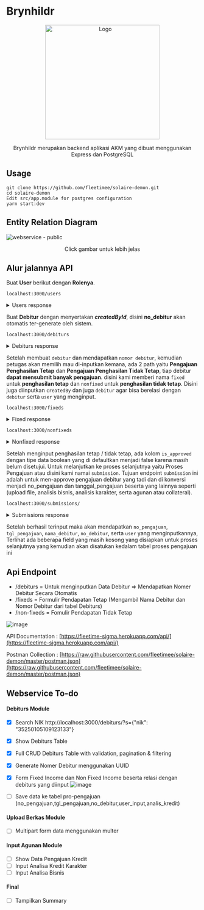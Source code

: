 # Brynhildr
<p align="center">
<a href="https://user-images.githubusercontent.com/45744788/178934617-15da5f5c-89cf-4fb1-8878-60e3dc99d4b3.png" target="blank"><img src="https://www.seekpng.com/png/full/8-82747_clipart-royalty-free-download-bonfire-clipart-watercolor-dark.png"  width="300" alt="Logo" /></a>
</p>

<p align="center">Brynhildr merupakan backend aplikasi AKM yang dibuat menggunakan Express dan PostgreSQL</p>


## Usage
```
git clone https://github.com/fleetimee/solaire-demon.git
cd solaire-demon
Edit src/app.module for postgres configuration
yarn start:dev
```
## Entity Relation Diagram
![webservice - public](https://user-images.githubusercontent.com/45744788/178937450-48649997-0f66-414f-99ef-fe662f787f56.png)

<p align="center" >Click gambar untuk lebih jelas</p>

## Alur jalannya API
Buat **User** berikut dengan **Rolenya**.

`localhost:3000/users`
<details>
  <summary>Users response</summary>

```
Request :
{
    "username": "fleetime",
    "password": "1234567890",
    "roles": [{
        "name": "Admin"
    }]
}
```
```
Response : 
{
  "id": 3,
  "username": "fleetime",
  "createdAt": "2022-07-14T08:50:45.512Z",
  "roles": [
    {
      "id": 6,
      "name": "Admin"
    }
  ],
  "createdBy": null,
  "updatedBy": null
}
```
</details>

Buat **Debitur** dengan menyertakan ***createdById***, disini **no_debitur** akan otomatis ter-generate oleh sistem.

`localhost:3000/debiturs`
<details>
<summary>Debiturs response</summary>

```
Request : 
{
    "nik": "500000",
    "nama_debitur": "Sonia Eka P",
    "alamat": "Jln Affandi No 20",
    "tempat_lahir": "Yogyakarta",
    "tanggal_lahir": "1994-11-09",
    "pekerjaan": "Customer Service",
    "agama": "Islam",
    "gender": "Perempuan",
    "no_telp": "084545245454",
    "no_seluler": "0828783232",
    "instansi": "Swasta",
    "email": "soniaekap2@gmail.com",
    "nama_ibu": "Dunno",
    "relationship": "Menikah",
    "nama_pasangan": "Novian Andika",
    "pekerjaan_pasangan": "Software Developer",
    "tgl_lahir_pasangan": "1997-09-04",
    "tempat_lahir_pasangan": "Jakarta",
    "nik_pasangan": 54545454,
    "total_income": "9999999999",
    "bidang_usaha": "Jasa Pengiriman",
    "jumlah_tanggungan": "0",
    "provinsi": "Daerah Istimewa Yogyakarta",
    "kabupaten": "Sleman",
    "kecamatan": "Depok",
    "kelurahan": "Condongcatur",
    "rt": "01",
    "rw": "05",
    "kode_pos": "14045",
    "createdBy": 3
}
```

```
Response : 
[
  {
    "id": 5,
    "no_debitur": "c7a613bb-cd08-4ec4-844b-d5b6117ce4ce",
    "nik": "500000",
    "nama_debitur": "Sonia Eka P",
    "alamat": "Jln Affandi No 20",
    "tempat_lahir": "Yogyakarta",
    "tanggal_lahir": "1994-11-09",
    "pekerjaan": "Customer Service",
    "instansi": "Swasta",
    "agama": "Islam",
    "gender": "Perempuan",
    "no_telp": "084545245454",
    "no_seluler": "0828783232",
    "email": "soniaekap2@gmail.com",
    "nama_ibu": "Dunno",
    "relationship": "Menikah",
    "nama_pasangan": "Novian Andika",
    "pekerjaan_pasangan": "Software Developer",
    "tgl_lahir_pasangan": "1997-09-04",
    "tempat_lahir_pasangan": "Jakarta",
    "nik_pasangan": 54545454,
    "total_income": "9999999999",
    "bidang_usaha": "Jasa Pengiriman",
    "jumlah_tanggungan": 0,
    "provinsi": "Daerah Istimewa Yogyakarta",
    "kabupaten": "Sleman",
    "kecamatan": "Depok",
    "kelurahan": "Condongcatur",
    "rt": 1,
    "rw": 5,
    "kode_pos": 14045,
    "nonfixed": [],
    "fixed": [],
    "createdBy": {
      "id": 3,
      "username": "fleetime",
      "password": "$2b$10$UPO7pzponNYGMELi/kXAI.miIY3qVcBeDpJR1k6VNOTHnWhrjlDNu",
      "createdAt": "2022-07-14T08:50:45.512Z"
    }
  }
]
```
</details>

Setelah membuat `debitur` dan mendapatkan `nomor debitur`, kemudian petugas akan memilih mau di-inputkan kemana, ada 2 path yaitu **Pengajuan Penghasilan Tetap** dan **Pengajuan Penghasilan Tidak Tetap**, tiap debitur **dapat mensubmit banyak pengajuan**. disini kami memberi nama `fixed` untuk **penghasilan tetap** dan `nonfixed` untuk **penghasilan tidak tetap**. Disini juga diinputkan `createdBy` dan juga `debitur` agar bisa berelasi dengan `debitur` serta `user` yang menginput.

`localhost:3000/fixeds`
<details>
<summary>Fixed response</summary>

```
Request :
{
    "jenis_pengajuan": "BARU",
    "plafon_fasilitas": "1000000",
    "jenis_penggunaan": "INVESTASI",
    "tujuan_penggunaan": "Membeli hewan qurban",
    "jangka_waktu": "5 Bulan",
    "penghasilan_pemohon": "250000",
    "potongan_gaji": "10000",
    "sisa_penghasilan": "230000",
    "nama_pejabat_penanggung_jawab": "Evil La Twin",
    "jabatan_pejabat_penanggung_jawab": "Platinum",
    "nama_pejabat_pemotong_gaji": "Eldlich",
    "jabatan_pejabat_pemotong_gaji": "Gold",
    "no_rekening": "552454212",
    "tanggal_mulai_kredit": "2022-06-11",
    "jangka_waktu_kredit": "1 Tahun",
    "plafon_kredit": "10000000",
    "debitur": "5",
    "createdBy": 3
}
```
```
Response : 
{
  "id": 33,
  "jenis_pengajuan": "BARU",
  "plafon_fasilitas": "1000000",
  "jenis_penggunaan": "INVESTASI",
  "tujuan_penggunaan": "Membeli hewan qurban",
  "jangka_waktu": "5 Bulan",
  "penghasilan_pemohon": "250000",
  "potongan_gaji": "10000",
  "sisa_penghasilan": "230000",
  "nama_pejabat_penanggung_jawab": "Evil La Twin",
  "jabatan_pejabat_penanggung_jawab": "Platinum",
  "nama_pejabat_pemotong_gaji": "Eldlich",
  "jabatan_pejabat_pemotong_gaji": "Gold",
  "no_rekening": "552454212",
  "plafon_kredit": "10000000",
  "tanggal_mulai_kredit": "2022-06-11",
  "jangka_waktu_kredit": "1 Tahun",
  "is_approved": false,
  "submission": [],
  "debitur": {
    "id": 5,
    "no_debitur": "c7a613bb-cd08-4ec4-844b-d5b6117ce4ce",
    "nama_debitur": "Sonia Eka P"
  },
  "createdBy": {
    "id": 3,
    "username": "fleetime"
  }
}
```
</details>

`localhost:3000/nonfixeds`
<details>
<summary>Nonfixed response</summary>

```
Request : 
{
    "jenis_pengajuan": "ADENDUM",
    "plafon_fasilitas": 2500,
    "jenis_penggunaan": "KONSUMSI",
    "tujuan_penggunaan": "Bermain Slot",
    "jangka_waktu": "6 Bulan",
    "no_rekening": 8545454545,
    "plafon_kredit": 2001000,
    "tanggal_mulai_kredit": "2022-05-21",
    "jangka_waktu_kredit": "8 Bulan",
    "debitur": 5,
    "createdBy": 3
}
```

```
Response :
{
  "id": 27,
  "jenis_pengajuan": "ADENDUM",
  "plafon_fasilitas": "2500",
  "jenis_penggunaan": "KONSUMSI",
  "tujuan_penggunaan": "Bermain Slot",
  "jangka_waktu": "6 Bulan",
  "no_rekening": "8545454545",
  "plafon_kredit": "2001000",
  "tanggal_mulai_kredit": "2022-05-21",
  "jangka_waktu_kredit": "8 Bulan",
  "is_approved": false,
  "debitur": {
    "id": 5,
    "no_debitur": "c7a613bb-cd08-4ec4-844b-d5b6117ce4ce",
    "nama_debitur": "Sonia Eka P"
  },
  "submission": [],
  "createdBy": {
    "id": 3,
    "username": "fleetime"
  },
  "updatedBy": null
} 
```
</details>

Setelah menginput penghasilan tetap / tidak tetap, ada kolom `is_approved` dengan tipe data boolean yang di defaultkan menjadi false karena masih belum disetujui. Untuk melanjutkan ke proses selanjutnya yaitu Proses Pengajuan atau disini kami namai `submission`. Tujuan endpoint `submission` ini adalah untuk men-approve pengajuan debitur yang tadi dan di konversi menjadi no_pengajuan dan tanggal_pengajuan beserta yang lainnya seperti (upload file, analisis bisnis, analisis karakter, serta agunan atau collateral).

`localhost:3000/submissions/`
<details>
<summary>Submissions response</summary>

```
Request :
{
    "createdBy": 3,
    "fixed": [{
        "id": 33,
        "is_approved": true
    }]
}
```

```
Response : 
{
  "id": 10,
  "no_pengajuan": "2970316707",
  "tgl_pengajuan": "2022-07-14",
  "nonfixed": [],
  "fixed": [
    {
      "id": 33,
      "jenis_pengajuan": "BARU",
      "plafon_fasilitas": "1000000",
      "jenis_penggunaan": "INVESTASI",
      "tujuan_penggunaan": "Membeli hewan qurban",
      "jangka_waktu": "5 Bulan",
      "penghasilan_pemohon": "250000",
      "potongan_gaji": "10000",
      "sisa_penghasilan": "230000",
      "nama_pejabat_penanggung_jawab": "Evil La Twin",
      "jabatan_pejabat_penanggung_jawab": "Platinum",
      "nama_pejabat_pemotong_gaji": "Eldlich",
      "jabatan_pejabat_pemotong_gaji": "Gold",
      "no_rekening": "552454212",
      "plafon_kredit": "10000000",
      "tanggal_mulai_kredit": "2022-06-11",
      "jangka_waktu_kredit": "1 Tahun",
      "is_approved": true,
      "debitur": {
        "id": 5,
        "no_debitur": "c7a613bb-cd08-4ec4-844b-d5b6117ce4ce",
        "nik": "500000",
        "nama_debitur": "Sonia Eka P"
      }
    }
  ],
  "collateral": null,
  "business_analysis": null,
  "character_analysis": null,
  "uploads": [],
  "createdBy": {
    "id": 3,
    "username": "fleetime"
  }
}
```
</details>

Setelah berhasil terinput maka akan mendapatkan `no_pengajuan`, `tgl_pengajuan`, `nama_debitur`, `no_debitur`, serta `user` yang menginputkannya, Terlihat ada beberapa field yang masih kosong yang disiapkan untuk proses selanjutnya yang kemudian akan disatukan kedalam tabel proses pengajuan ini


## Api Endpoint

- /debiturs = Untuk menginputkan Data Debitur => Mendapatkan Nomer Debitur Secara Otomatis
- /fixeds = Formulir Pendapatan Tetap (Mengambil Nama Debitur dan Nomor Debitur dari tabel Debiturs)
- /non-fixeds = Fomulir Pendapatan Tidak Tetap



![image](https://user-images.githubusercontent.com/45744788/177477728-45037c0d-6a2f-41c7-8c7b-94a2586d1823.png)

API Documentation : [https://fleetime-sigma.herokuapp.com/api/](https://fleetime-sigma.herokuapp.com/api/)

Postman Collection :  [https://raw.githubusercontent.com/fleetimee/solaire-demon/master/postman.json](https://raw.githubusercontent.com/fleetimee/solaire-demon/master/postman.json)

## Webservice To-do

#### Debiturs Module
- [x] Search NIK
http://localhost:3000/debiturs/?s={"nik": "35250105109123133"}
- [x] Show Debiturs Table 
- [x] Full CRUD Debiturs Table with validation, pagination & filtering
- [x] Generate Nomer Debitur menggunakan UUID
- [x] Form Fixed Income dan Non Fixed Income beserta relasi dengan debiturs yang diinput
![image](https://user-images.githubusercontent.com/45744788/177475569-c54cb45a-6ff6-4aa4-b07b-66f278bc1356.png)

- [ ] Save data ke tabel pro-pengajuan (no_pengajuan,tgl_pengajuan,no_debitur,user_input,analis_kredit)

#### Upload Berkas Module
- [ ] Multipart form data menggunakan multer

#### Input Agunan Module
- [ ] Show Data Pengajuan Kredit 
- [ ] Input Analisa Kredit Karakter
- [ ] Input Analisa Bisnis

#### Final
- [ ] Tampilkan Summary
